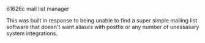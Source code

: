 61626c mail list manager


This was built in response to being unable to find a super simple mailing list software that doesn't want aliases with postfix or any number of unessasary system integrations.


